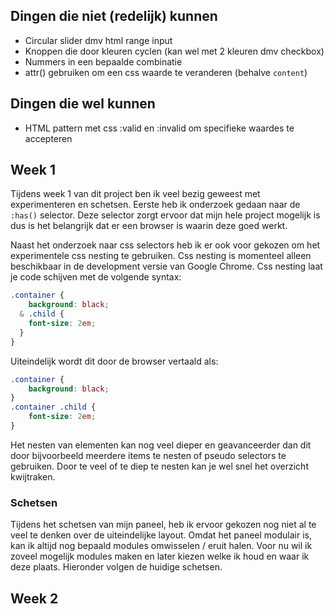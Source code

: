 ## Dingen die niet (redelijk) kunnen
- Circular slider dmv html range input
- Knoppen die door kleuren cyclen (kan wel met 2 kleuren dmv checkbox)
- Nummers in een bepaalde combinatie
- attr() gebruiken om een css waarde te veranderen (behalve `content`)


## Dingen die wel kunnen
- HTML pattern met css :valid en :invalid om specifieke waardes te accepteren

## Week 1
Tijdens week 1 van dit project ben ik veel bezig geweest met experimenteren en schetsen. Eerste heb ik onderzoek gedaan naar de `:has()` selector. Deze selector zorgt ervoor dat mijn hele project mogelijk is dus is het belangrijk dat er een browser is waarin deze goed werkt.

Naast het onderzoek naar css selectors heb ik er ook voor gekozen om het experimentele css nesting te gebruiken. Css nesting is momenteel alleen beschikbaar in de development versie van Google Chrome. Css nesting laat je code schijven met de volgende syntax:
```css
.container {
	background: black;
  & .child {
	font-size: 2em;
  }
}
```
Uiteindelijk wordt dit door de browser vertaald als:
```css
.container {
	background: black;
}
.container .child {
	font-size: 2em;
}
```
Het nesten van elementen kan nog veel dieper en geavanceerder dan dit door bijvoorbeeld meerdere items te nesten of pseudo selectors te gebruiken. Door te veel of te diep te nesten kan je wel snel het overzicht kwijtraken.

### Schetsen
Tijdens het schetsen van mijn paneel, heb ik ervoor gekozen nog niet al te veel te denken over de uiteindelijke layout. Omdat het paneel modulair is, kan ik altijd nog bepaald modules omwisselen / eruit halen. Voor nu wil ik zoveel mogelijk modules maken en later kiezen welke ik houd en waar ik deze plaats. Hieronder volgen de huidige schetsen.


## Week 2
